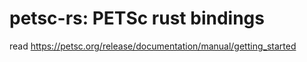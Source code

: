 # petsc-rs: PETSc rust bindings

read https://petsc.org/release/documentation/manual/getting_started